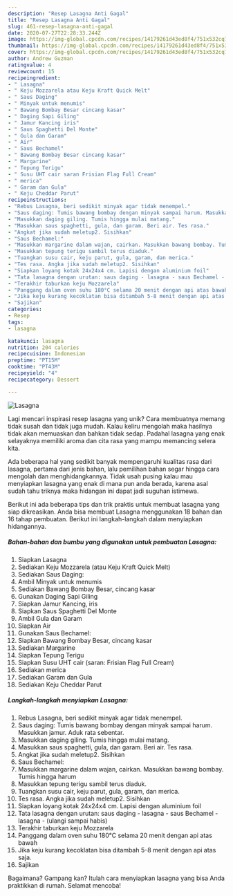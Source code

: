 ```yaml
---
description: "Resep Lasagna Anti Gagal"
title: "Resep Lasagna Anti Gagal"
slug: 461-resep-lasagna-anti-gagal
date: 2020-07-27T22:28:33.244Z
image: https://img-global.cpcdn.com/recipes/14179261d43ed8f4/751x532cq70/lasagna-foto-resep-utama.jpg
thumbnail: https://img-global.cpcdn.com/recipes/14179261d43ed8f4/751x532cq70/lasagna-foto-resep-utama.jpg
cover: https://img-global.cpcdn.com/recipes/14179261d43ed8f4/751x532cq70/lasagna-foto-resep-utama.jpg
author: Andrew Guzman
ratingvalue: 4
reviewcount: 15
recipeingredient:
- " Lasagna"
- " Keju Mozzarela atau Keju Kraft Quick Melt"
- " Saus Daging"
- " Minyak untuk menumis"
- " Bawang Bombay Besar cincang kasar"
- " Daging Sapi Giling"
- " Jamur Kancing iris"
- " Saus Spaghetti Del Monte"
- " Gula dan Garam"
- " Air"
- " Saus Bechamel"
- " Bawang Bombay Besar cincang kasar"
- " Margarine"
- " Tepung Terigu"
- " Susu UHT cair saran Frisian Flag Full Cream"
- " merica"
- " Garam dan Gula"
- " Keju Cheddar Parut"
recipeinstructions:
- "Rebus Lasagna, beri sedikit minyak agar tidak menempel."
- "Saus daging: Tumis bawang bombay dengan minyak sampai harum. Masukkan jamur. Aduk rata sebentar."
- "Masukkan daging giling. Tumis hingga mulai matang."
- "Masukkan saus spaghetti, gula, dan garam. Beri air. Tes rasa."
- "Angkat jika sudah meletup2. Sisihkan"
- "Saus Bechamel:"
- "Masukkan margarine dalam wajan, cairkan. Masukkan bawang bombay. Tumis hingga harum"
- "Masukkan tepung terigu sambil terus diaduk."
- "Tuangkan susu cair, keju parut, gula, garam, dan merica."
- "Tes rasa. Angka jika sudah meletup2. Sisihkan"
- "Siapkan loyang kotak 24x24x4 cm. Lapisi dengan aluminium foil"
- "Tata lasagna dengan urutan: saus daging - lasagna - saus Bechamel - lasagna - (ulangi sampai habis)"
- "Terakhir taburkan keju Mozzarela"
- "Panggang dalam oven suhu 180°C selama 20 menit dengan api atas bawah"
- "Jika keju kurang kecoklatan bisa ditambah 5-8 menit dengan api atas saja."
- "Sajikan"
categories:
- Resep
tags:
- lasagna

katakunci: lasagna 
nutrition: 204 calories
recipecuisine: Indonesian
preptime: "PT15M"
cooktime: "PT43M"
recipeyield: "4"
recipecategory: Dessert

---
```



![Lasagna](https://img-global.cpcdn.com/recipes/14179261d43ed8f4/751x532cq70/lasagna-foto-resep-utama.jpg)

Lagi mencari inspirasi resep lasagna yang unik? Cara membuatnya memang tidak susah dan tidak juga mudah. Kalau keliru mengolah maka hasilnya tidak akan memuaskan dan bahkan tidak sedap. Padahal lasagna yang enak selayaknya memiliki aroma dan cita rasa yang mampu memancing selera kita.



Ada beberapa hal yang sedikit banyak mempengaruhi kualitas rasa dari lasagna, pertama dari jenis bahan, lalu pemilihan bahan segar hingga cara mengolah dan menghidangkannya. Tidak usah pusing kalau mau menyiapkan lasagna yang enak di mana pun anda berada, karena asal sudah tahu triknya maka hidangan ini dapat jadi suguhan istimewa.


Berikut ini ada beberapa tips dan trik praktis untuk membuat lasagna yang siap dikreasikan. Anda bisa membuat Lasagna menggunakan 18 bahan dan 16 tahap pembuatan. Berikut ini langkah-langkah dalam menyiapkan hidangannya.

<!--inarticleads1-->

##### Bahan-bahan dan bumbu yang digunakan untuk pembuatan Lasagna:

1. Siapkan  Lasagna
1. Sediakan  Keju Mozzarela (atau Keju Kraft Quick Melt)
1. Sediakan  Saus Daging:
1. Ambil  Minyak untuk menumis
1. Sediakan  Bawang Bombay Besar, cincang kasar
1. Gunakan  Daging Sapi Giling
1. Siapkan  Jamur Kancing, iris
1. Siapkan  Saus Spaghetti Del Monte
1. Ambil  Gula dan Garam
1. Siapkan  Air
1. Gunakan  Saus Bechamel:
1. Siapkan  Bawang Bombay Besar, cincang kasar
1. Sediakan  Margarine
1. Siapkan  Tepung Terigu
1. Siapkan  Susu UHT cair (saran: Frisian Flag Full Cream)
1. Sediakan  merica
1. Sediakan  Garam dan Gula
1. Sediakan  Keju Cheddar Parut




<!--inarticleads2-->

##### Langkah-langkah menyiapkan Lasagna:

1. Rebus Lasagna, beri sedikit minyak agar tidak menempel.
1. Saus daging: Tumis bawang bombay dengan minyak sampai harum. Masukkan jamur. Aduk rata sebentar.
1. Masukkan daging giling. Tumis hingga mulai matang.
1. Masukkan saus spaghetti, gula, dan garam. Beri air. Tes rasa.
1. Angkat jika sudah meletup2. Sisihkan
1. Saus Bechamel:
1. Masukkan margarine dalam wajan, cairkan. Masukkan bawang bombay. Tumis hingga harum
1. Masukkan tepung terigu sambil terus diaduk.
1. Tuangkan susu cair, keju parut, gula, garam, dan merica.
1. Tes rasa. Angka jika sudah meletup2. Sisihkan
1. Siapkan loyang kotak 24x24x4 cm. Lapisi dengan aluminium foil
1. Tata lasagna dengan urutan: saus daging - lasagna - saus Bechamel - lasagna - (ulangi sampai habis)
1. Terakhir taburkan keju Mozzarela
1. Panggang dalam oven suhu 180°C selama 20 menit dengan api atas bawah
1. Jika keju kurang kecoklatan bisa ditambah 5-8 menit dengan api atas saja.
1. Sajikan




Bagaimana? Gampang kan? Itulah cara menyiapkan lasagna yang bisa Anda praktikkan di rumah. Selamat mencoba!
